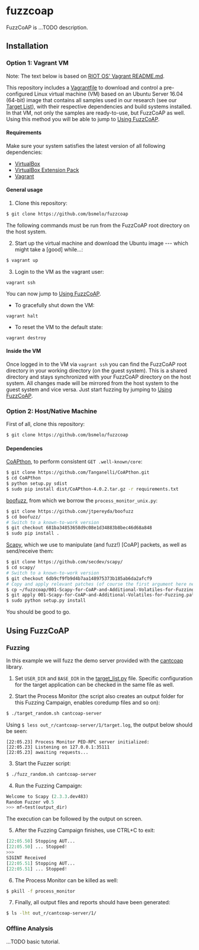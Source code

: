 # fuzzcoap
FuzzCoAP is ...TODO description.

## Installation
### Option 1: Vagrant VM
Note: The text below is based on [RIOT OS' Vagrant README.md](https://github.com/RIOT-OS/RIOT/blob/2018.04-branch/dist/tools/vagrant/README.md).

This repository includes a [Vagrantfile](Vagrantfile) to download and control a pre-configured Linux virtual machine (VM) based on an Ubuntu Server 16.04 (64-bit) image that contains all samples used in our research (see our [Target List](target_list.py)), with their respective dependencies and build systems installed. In that VM, not only the samples are ready-to-use, but FuzzCoAP as well. Using this method you will be able to jump to [Using FuzzCoAP](#using-fuzzcoap).

#### Requirements
Make sure your system satisfies the latest version of all following dependencies:
* [VirtualBox](https://www.virtualbox.org/wiki/Downloads)
* [VirtualBox Extension Pack](https://www.virtualbox.org/wiki/Downloads)
* [Vagrant](https://www.vagrantup.com/downloads.html)

#### General usage
1. Clone this repository:
```sh
$ git clone https://github.com/bsmelo/fuzzcoap
```
The following commands must be run from the FuzzCoAP root directory on the host system.


2. Start up the virtual machine and download the Ubuntu image --- which might take a [good] while...:
```sh
$ vagrant up
```

3. Login to the VM as the vagrant user:
```
vagrant ssh
```

You can now jump to [Using FuzzCoAP](#using-fuzzcoap).

- To gracefully shut down the VM:
```
vagrant halt
```

- To reset the VM to the default state:
```
vagrant destroy
```

#### Inside the VM
Once logged in to the VM via `vagrant ssh` you can find the FuzzCoAP root directory in your working directory (on the guest system). This is a shared directory and stays synchronized with your FuzzCoAP directory on the host system. All changes made will be mirrored from the host system to the guest system and vice versa. Just start fuzzing by jumping to [Using FuzzCoAP](#using-fuzzcoap).


### Option 2: Host/Native Machine
First of all, clone this repository:
```sh
$ git clone https://github.com/bsmelo/fuzzcoap
```

#### Dependencies
[CoAPthon](https://github.com/Tanganelli/CoAPthon), to perform consistent `GET .well-known/core`:
```sh
$ git clone https://github.com/Tanganelli/CoAPthon.git
$ cd CoAPthon
$ python setup.py sdist
$ sudo pip install dist/CoAPthon-4.0.2.tar.gz -r requirements.txt
```
[boofuzz](https://github.com/jtpereyda/boofuzz), from which we borrow the `process_monitor_unix.py`:
```sh
$ git clone https://github.com/jtpereyda/boofuzz
$ cd boofuzz/
# Switch to a known-to-work version
$ git checkout 681ba34853658d9c08e1d34883b8bec46d68a848
$ sudo pip install .
```
[Scapy](https://github.com/secdev/scapy/), which we use to manipulate (and fuzz!) \[CoAP\] packets, as well as send/receive them:
```sh
$ git clone https://github.com/secdev/scapy/
$ cd scapy/
# Switch to a known-to-work version
$ git checkout 6db9cf9fb9d4b7aa148975373b185ab6da2afcf9
# Copy and apply relevant patches (of course the first argument here needs to be changed accordingly)
$ cp ~/fuzzcoap/001-Scapy-for-CoAP-and-Additional-Volatiles-for-Fuzzing.patch .
$ git apply 001-Scapy-for-CoAP-and-Additional-Volatiles-for-Fuzzing.patch
$ sudo python setup.py install
```

You should be good to go.



## Using FuzzCoAP
### Fuzzing
In this example we will fuzz the demo server provided with the [cantcoap](https://github.com/staropram/cantcoap) library.

1. Set `USER_DIR` and `BASE_DIR` in the [target_list.py](target_list.py) file. Specific configuration for the target application can be checked in the same file as well.

2. Start the Process Monitor (the script also creates an output folder for this Fuzzing Campaign, enables coredump files and so on):
```sh
$ ./target_random.sh cantcoap-server
```

Using `$ less out_r/cantcoap-server/1/target.log`, the output below should be seen:
```
[22:05.23] Process Monitor PED-RPC server initialized:
[22:05.23] Listening on 127.0.0.1:35111
[22:05.23] awaiting requests...
```

3. Start the Fuzzer script:
```sh
$ ./fuzz_random.sh cantcoap-server
```

4. Run the Fuzzing Campaign:
```python
Welcome to Scapy (2.3.3.dev483)
Random Fuzzer v0.5
>>> mf=test(output_dir)
```

The execution can be followed by the output on screen.

5. After the Fuzzing Campaign finishes, use CTRL+C to exit:
```python
[22:05.50] Stopping AUT...
[22:05.50] ... Stopped!
>>> 
SIGINT Received
[22:05.51] Stopping AUT...
[22:05.51] ... Stopped!
```

6. The Process Monitor can be killed as well:
```sh
$ pkill -f process_monitor
```

7. Finally, all output files and reports should have been generated:
```sh
$ ls -lht out_r/cantcoap-server/1/
```

### Offline Analysis
...TODO basic tutorial.